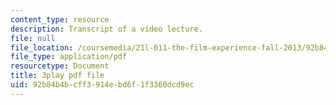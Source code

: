 ```yaml
---
content_type: resource
description: Transcript of a video lecture.
file: null
file_location: /coursemedia/21l-011-the-film-experience-fall-2013/92b84b4bcff3914ebd6f1f3360dcd9ec_ilM34q8F6rY.pdf
file_type: application/pdf
resourcetype: Document
title: 3play pdf file
uid: 92b84b4b-cff3-914e-bd6f-1f3360dcd9ec
---
```

